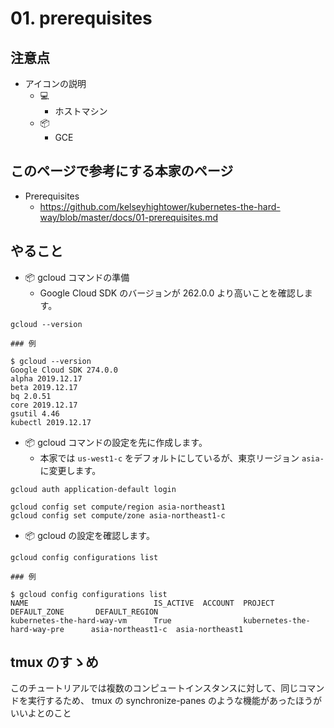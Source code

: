 # 01. prerequisites

## 注意点

+ アイコンの説明
  + :computer:
    + ホストマシン
  + :package:
    + GCE

## このページで参考にする本家のページ

+ Prerequisites
  + https://github.com/kelseyhightower/kubernetes-the-hard-way/blob/master/docs/01-prerequisites.md

## やること

+ :package: gcloud コマンドの準備
  + Google Cloud SDK のバージョンが 262.0.0 より高いことを確認します。

```
gcloud --version
```
```
### 例

$ gcloud --version
Google Cloud SDK 274.0.0
alpha 2019.12.17
beta 2019.12.17
bq 2.0.51
core 2019.12.17
gsutil 4.46
kubectl 2019.12.17
```

+ :package: gcloud コマンドの設定を先に作成します。
  + 本家では `us-west1-c` をデフォルトにしているが、東京リージョン `asia-` に変更します。

```
gcloud auth application-default login
```
```
gcloud config set compute/region asia-northeast1
gcloud config set compute/zone asia-northeast1-c
```

+ :package: gcloud の設定を確認します。

```
gcloud config configurations list
```
```
### 例

$ gcloud config configurations list
NAME                            IS_ACTIVE  ACCOUNT  PROJECT                          DEFAULT_ZONE       DEFAULT_REGION
kubernetes-the-hard-way-vm      True                kubernetes-the-hard-way-pre      asia-northeast1-c  asia-northeast1
```

## tmux のすゝめ

このチュートリアルでは複数のコンピュートインスタンスに対して、同じコマンドを実行するため、 tmux の synchronize-panes のような機能があったほうがいいよとのこと
